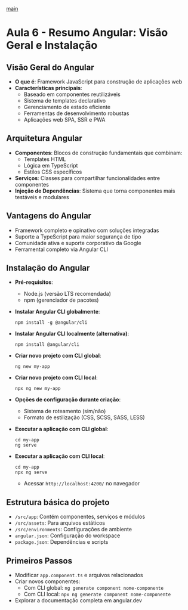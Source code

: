 [main](../../README.md)

# Aula 6 - Resumo Angular: Visão Geral e Instalação

## Visão Geral do Angular

* **O que é**: Framework JavaScript para construção de aplicações web
* **Características principais**:
  * Baseado em componentes reutilizáveis
  * Sistema de templates declarativo
  * Gerenciamento de estado eficiente
  * Ferramentas de desenvolvimento robustas
  * Aplicações web SPA, SSR e PWA

## Arquitetura Angular

* **Componentes**: Blocos de construção fundamentais que combinam:
  * Templates HTML
  * Lógica em TypeScript
  * Estilos CSS específicos
* **Serviços**: Classes para compartilhar funcionalidades entre componentes
* **Injeção de Dependências**: Sistema que torna componentes mais testáveis e modulares

## Vantagens do Angular

* Framework completo e opinativo com soluções integradas
* Suporte a TypeScript para maior segurança de tipo
* Comunidade ativa e suporte corporativo da Google
* Ferramental completo via Angular CLI

## Instalação do Angular

* **Pré-requisitos**:
  * Node.js (versão LTS recomendada)
  * npm (gerenciador de pacotes)

* **Instalar Angular CLI globalmente**:
  ```
  npm install -g @angular/cli
  ```

* **Instalar Angular CLI localmente (alternativa)**:
  ```
  npm install @angular/cli
  ```

* **Criar novo projeto com CLI global**:
  ```
  ng new my-app
  ```

* **Criar novo projeto com CLI local**:
  ```
  npx ng new my-app
  ```

* **Opções de configuração durante criação**:
  * Sistema de roteamento (sim/não)
  * Formato de estilização (CSS, SCSS, SASS, LESS)

* **Executar a aplicação com CLI global**:
  ```
  cd my-app
  ng serve
  ```

* **Executar a aplicação com CLI local**:
  ```
  cd my-app
  npx ng serve
  ```
  * Acessar `http://localhost:4200/` no navegador

## Estrutura básica do projeto

* `/src/app`: Contém componentes, serviços e módulos
* `/src/assets`: Para arquivos estáticos
* `/src/environments`: Configurações de ambiente
* `angular.json`: Configuração do workspace
* `package.json`: Dependências e scripts

## Primeiros Passos

* Modificar `app.component.ts` e arquivos relacionados
* Criar novos componentes:
  * Com CLI global: `ng generate component nome-componente`
  * Com CLI local: `npx ng generate component nome-componente`
* Explorar a documentação completa em angular.dev
